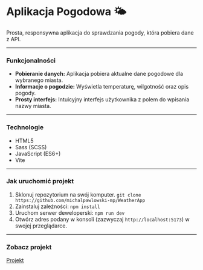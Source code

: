 # Aplikacja Pogodowa 🌤️

Prosta, responsywna aplikacja do sprawdzania pogody, która pobiera dane z API.

---

### Funkcjonalności

- **Pobieranie danych:** Aplikacja pobiera aktualne dane pogodowe dla wybranego miasta.
- **Informacje o pogodzie:** Wyświetla temperaturę, wilgotność oraz opis pogody.
- **Prosty interfejs:** Intuicyjny interfejs użytkownika z polem do wpisania nazwy miasta.

---

### Technologie

- HTML5
- Sass (SCSS)
- JavaScript (ES6+)
- Vite

---

### Jak uruchomić projekt

1. Sklonuj repozytorium na swój komputer. `git clone https://github.com/michalpawlowski-mp/WeatherApp`
2. Zainstaluj zależności: `npm install`
3. Uruchom serwer deweloperski: `npm run dev`
4. Otwórz adres podany w konsoli (zazwyczaj `http://localhost:5173`) w swojej przeglądarce.

---

### Zobacz projekt

[Projekt](https://weather-app-red-delta-87.vercel.app/)
